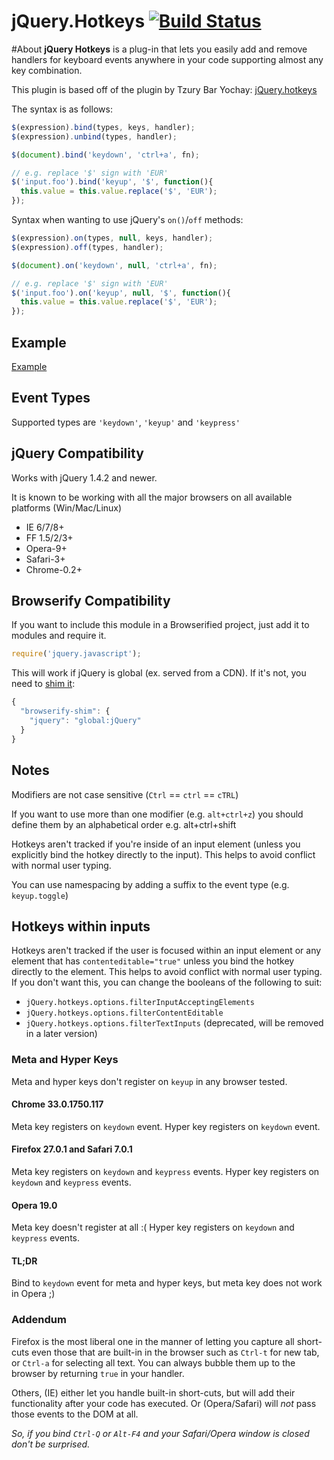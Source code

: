 # jQuery.Hotkeys [![Build Status](https://secure.travis-ci.org/jeresig/jquery.hotkeys.png)](http://travis-ci.org/jeresig/jquery.hotkeys)

#About
**jQuery Hotkeys** is a plug-in that lets you easily add and remove handlers for keyboard events anywhere in your code supporting almost any key combination.

This plugin is based off of the plugin by Tzury Bar Yochay: [jQuery.hotkeys](https://github.com/tzuryby/jquery.hotkeys)

The syntax is as follows:

```javascript
$(expression).bind(types, keys, handler);
$(expression).unbind(types, handler);

$(document).bind('keydown', 'ctrl+a', fn);

// e.g. replace '$' sign with 'EUR'
$('input.foo').bind('keyup', '$', function(){
  this.value = this.value.replace('$', 'EUR');
});
```

Syntax when wanting to use jQuery's `on()`/`off` methods:

```javascript
$(expression).on(types, null, keys, handler);
$(expression).off(types, handler);

$(document).on('keydown', null, 'ctrl+a', fn);

// e.g. replace '$' sign with 'EUR'
$('input.foo').on('keyup', null, '$', function(){
  this.value = this.value.replace('$', 'EUR');
});     
```

## Example

[Example](https://rawgit.com/jeresig/jquery.hotkeys/master/test-static-01.html)

## Event Types

Supported types are `'keydown'`, `'keyup'` and `'keypress'`

## jQuery Compatibility

Works with jQuery 1.4.2 and newer.

It is known to be working with all the major browsers on all available platforms (Win/Mac/Linux)

 * IE 6/7/8+
 * FF 1.5/2/3+
 * Opera-9+
 * Safari-3+
 * Chrome-0.2+

## Browserify Compatibility
If you want to include this module in a Browserified project, just add it to modules and require it.
```javascript
require('jquery.javascript');
```

This will work if jQuery is global (ex. served from a CDN). If it's not, you need to [shim it](https://github.com/thlorenz/browserify-shim#a-expose-global-variables-via-global):
```javascript
{
  "browserify-shim": {
    "jquery": "global:jQuery"
  }
}
```

## Notes

Modifiers are not case sensitive (`Ctrl` == `ctrl` == `cTRL`)

If you want to use more than one modifier (e.g. `alt+ctrl+z`) you should define them by an alphabetical order e.g. alt+ctrl+shift

Hotkeys aren't tracked if you're inside of an input element (unless you explicitly bind the hotkey directly to the input). This helps to avoid conflict with normal user typing.

You can use namespacing by adding a suffix to the event type (e.g. `keyup.toggle`)


## Hotkeys within inputs

Hotkeys aren't tracked if the user is focused within an input element or any element that has `contenteditable="true"` unless you bind the hotkey directly to the element. This helps to avoid conflict with normal user typing.
If you don't want this, you can change the booleans of the following to suit:

 * `jQuery.hotkeys.options.filterInputAcceptingElements`
 * `jQuery.hotkeys.options.filterContentEditable`
 * `jQuery.hotkeys.options.filterTextInputs` (deprecated, will be removed in a later version)

### Meta and Hyper Keys
Meta and hyper keys don't register on `keyup` in any browser tested.

#### Chrome 33.0.1750.117
Meta key registers on `keydown` event.
Hyper key registers on `keydown` event.

#### Firefox 27.0.1 and Safari 7.0.1
Meta key registers on `keydown` and `keypress` events.
Hyper key registers on `keydown` and `keypress` events.

#### Opera 19.0
Meta key doesn't register at all :(
Hyper key registers on `keydown` and `keypress` events.

#### TL;DR
Bind to `keydown` event for meta and hyper keys, but meta key does not work in Opera ;)

### Addendum

Firefox is the most liberal one in the manner of letting you capture all short-cuts even those that are built-in in the browser such as `Ctrl-t` for new tab, or `Ctrl-a` for selecting all text. You can always bubble them up to the browser by returning `true` in your handler.

Others, (IE) either let you handle built-in short-cuts, but will add their functionality after your code has executed. Or (Opera/Safari) will *not* pass those events to the DOM at all.

*So, if you bind `Ctrl-Q` or `Alt-F4` and your Safari/Opera window is closed don't be surprised.*
